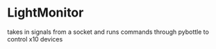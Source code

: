 LightMonitor
============

takes in signals from a socket and runs commands through pybottle to control x10 devices
